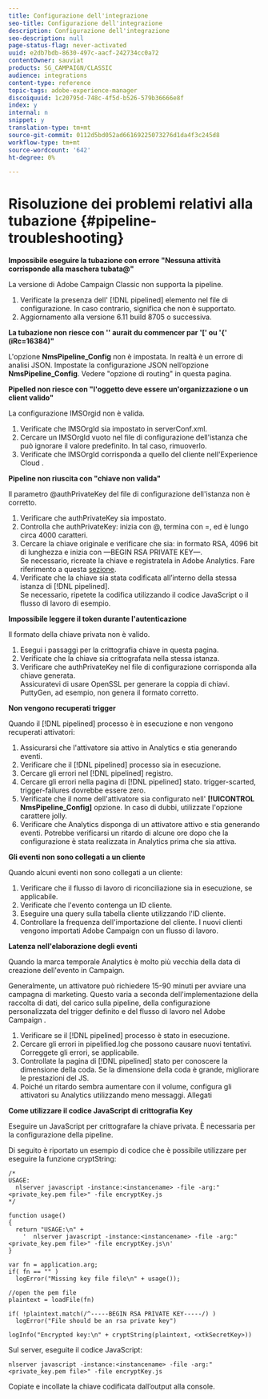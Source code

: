```yaml
---
title: Configurazione dell'integrazione
seo-title: Configurazione dell'integrazione
description: Configurazione dell'integrazione
seo-description: null
page-status-flag: never-activated
uuid: e2db7bdb-8630-497c-aacf-242734cc0a72
contentOwner: sauviat
products: SG_CAMPAIGN/CLASSIC
audience: integrations
content-type: reference
topic-tags: adobe-experience-manager
discoiquuid: 1c20795d-748c-4f5d-b526-579b36666e8f
index: y
internal: n
snippet: y
translation-type: tm+mt
source-git-commit: 0112d5bd052ad66169225073276d1da4f3c245d8
workflow-type: tm+mt
source-wordcount: '642'
ht-degree: 0%

---
```



# Risoluzione dei problemi relativi alla tubazione {#pipeline-troubleshooting}

**Impossibile eseguire la tubazione con errore &quot;Nessuna attività corrisponde alla maschera tubata@&quot;**

La versione di  Adobe Campaign Classic non supporta la pipeline.

1. Verificate la presenza dell&#39; [!DNL pipelined] elemento nel file di configurazione. In caso contrario, significa che non è supportato.
1. Aggiornamento alla versione 6.11 build 8705 o successiva.

**La tubazione non riesce con &#39;&#39; aurait du commencer par &#39;[&#39; ou &#39;{&#39; (iRc=16384)&quot;**

L&#39;opzione **NmsPipeline_Config** non è impostata. In realtà è un errore di analisi JSON.
Impostate la configurazione JSON nell’opzione **NmsPipeline_Config**. Vedere &quot;opzione di routing&quot; in questa pagina.

**Pipelled non riesce con &quot;l&#39;oggetto deve essere un&#39;organizzazione o un client valido&quot;**

La configurazione IMSOrgid non è valida.

1. Verificate che IMSOrgId sia impostato in serverConf.xml.
1. Cercare un IMSOrgId vuoto nel file di configurazione dell&#39;istanza che può ignorare il valore predefinito. In tal caso, rimuoverlo.
1. Verificate che IMSOrgId corrisponda a quello del cliente nell&#39;Experience Cloud .

**Pipeline non riuscita con &quot;chiave non valida&quot;**

Il parametro @authPrivateKey del file di configurazione dell&#39;istanza non è corretto.

1. Verificare che authPrivateKey sia impostato.
1. Controlla che authPrivateKey: inizia con @, termina con =, ed è lungo circa 4000 caratteri.
1. Cercare la chiave originale e verificare che sia: in formato RSA, 4096 bit di lunghezza e inizia con —BEGIN RSA PRIVATE KEY—.
   <br> Se necessario, ricreate la chiave e registratela in Adobe  Analytics. Fare riferimento a questa [sezione](../../integrations/using/configuring-pipeline.md#oauth-client-creation).
1. Verificate che la chiave sia stata codificata all’interno della stessa istanza di [!DNL pipelined]. <br>Se necessario, ripetete la codifica utilizzando il codice JavaScript o il flusso di lavoro di esempio.

**Impossibile leggere il token durante l&#39;autenticazione**

Il formato della chiave privata non è valido.

1. Esegui i passaggi per la crittografia chiave in questa pagina.
1. Verificate che la chiave sia crittografata nella stessa istanza.
1. Verificare che authPrivateKey nel file di configurazione corrisponda alla chiave generata. <br>Assicuratevi di usare OpenSSL per generare la coppia di chiavi. PuttyGen, ad esempio, non genera il formato corretto.

**Non vengono recuperati trigger**

Quando il [!DNL pipelined] processo è in esecuzione e non vengono recuperati attivatori:

1. Assicurarsi che l&#39;attivatore sia attivo in  Analytics e stia generando eventi.
1. Verificare che il [!DNL pipelined] processo sia in esecuzione.
1. Cercare gli errori nel [!DNL pipelined] registro.
1. Cercare gli errori nella pagina di [!DNL pipelined] stato. trigger-scarted, trigger-failures dovrebbe essere zero.
1. Verificate che il nome dell&#39;attivatore sia configurato nell&#39; **[!UICONTROL NmsPipeline_Config]** opzione. In caso di dubbi, utilizzate l&#39;opzione carattere jolly.
1. Verificare che  Analytics disponga di un attivatore attivo e stia generando eventi. Potrebbe verificarsi un ritardo di alcune ore dopo che la configurazione è stata realizzata in  Analytics prima che sia attiva.

**Gli eventi non sono collegati a un cliente**

Quando alcuni eventi non sono collegati a un cliente:

1. Verificare che il flusso di lavoro di riconciliazione sia in esecuzione, se applicabile.
1. Verificate che l&#39;evento contenga un ID cliente.
1. Eseguire una query sulla tabella cliente utilizzando l&#39;ID cliente.
1. Controllare la frequenza dell&#39;importazione del cliente. I nuovi clienti vengono importati  Adobe Campaign con un flusso di lavoro.

**Latenza nell&#39;elaborazione degli eventi**

Quando la marca temporale  Analytics è molto più vecchia della data di creazione dell&#39;evento in Campaign.

Generalmente, un attivatore può richiedere 15-90 minuti per avviare una campagna di marketing. Questo varia a seconda dell&#39;implementazione della raccolta di dati, del carico sulla pipeline, della configurazione personalizzata del trigger definito e del flusso di lavoro nel Adobe Campaign .

1. Verificare se il [!DNL pipelined] processo è stato in esecuzione.
1. Cercare gli errori in pipelified.log che possono causare nuovi tentativi. Correggete gli errori, se applicabile.
1. Controllate la pagina di [!DNL pipelined] stato per conoscere la dimensione della coda. Se la dimensione della coda è grande, migliorare le prestazioni del JS.
1. Poiché un ritardo sembra aumentare con il volume, configura gli attivatori su  Analytics utilizzando meno messaggi.
Allegati

**Come utilizzare il codice JavaScript di crittografia Key**

Eseguire un JavaScript per crittografare la chiave privata. È necessaria per la configurazione della pipeline.

Di seguito è riportato un esempio di codice che è possibile utilizzare per eseguire la funzione cryptString:

```
/*
USAGE:
  nlserver javascript -instance:<instancename> -file -arg:"<private_key.pem file>" -file encryptKey.js
*/
 
function usage()
{
  return "USAGE:\n" +
    '  nlserver javascript -instance:<instancename> -file -arg:"<private_key.pem file>" -file encryptKey.js\n'
}
 
var fn = application.arg;
if( fn == "" )
  logError("Missing key file file\n" + usage());
 
//open the pem file
plaintext = loadFile(fn)
 
if( !plaintext.match(/^-----BEGIN RSA PRIVATE KEY-----/) )
  logError("File should be an rsa private key")
 
logInfo("Encrypted key:\n" + cryptString(plaintext, <xtkSecretKey>))
```

Sul server, eseguite il codice JavaScript:

```
nlserver javascript -instance:<instancename> -file -arg:"<private_key.pem file>" -file encryptKey.js
```

Copiate e incollate la chiave codificata dall’output alla console.
